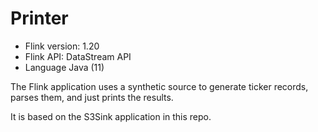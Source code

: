 # Printer

* Flink version: 1.20
* Flink API: DataStream API
* Language Java (11)

The Flink application uses a synthetic source to generate ticker records, 
parses them, and just prints the results.

It is based on the S3Sink application in this repo.

